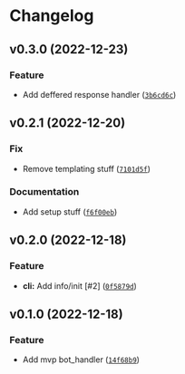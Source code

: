 # Changelog

<!--next-version-placeholder-->

## v0.3.0 (2022-12-23)
### Feature
* Add deffered response handler ([`3b6cd6c`](https://github.com/beverts312/discord-sls/commit/3b6cd6cc8ae2364ac5e4528a7db62e8bcc6cd1b7))

## v0.2.1 (2022-12-20)
### Fix
* Remove templating stuff ([`7101d5f`](https://github.com/beverts312/discord-sls/commit/7101d5ff7b8cbf334b6ee58dab3a1b9124f3298e))

### Documentation
* Add setup stuff ([`f6f00eb`](https://github.com/beverts312/discord-sls/commit/f6f00eb2ecde0f3db8d3d48b008c26b8755e8ab5))

## v0.2.0 (2022-12-18)
### Feature
* **cli:** Add info/init [#2] ([`0f5879d`](https://github.com/beverts312/discord-sls/commit/0f5879d8012a02309a71af5a3cc47f5ad6db9baa))

## v0.1.0 (2022-12-18)
### Feature
* Add mvp bot_handler ([`14f68b9`](https://github.com/beverts312/discord-sls/commit/14f68b9977dc655f88f9a79651f076d12bfd44d9))

